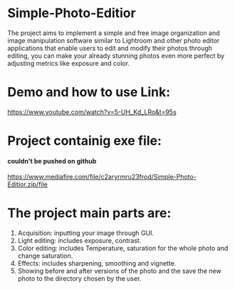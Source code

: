 # Simple-Photo-Editior

The project aims to implement a simple and free image organization and image manipulation software similar to Lightroom and other photo editor applications that enable users to edit and modify their photos through editing, you can make your already stunning photos even more perfect by adjusting metrics like exposure and color.

# Demo and how to use Link:
https://www.youtube.com/watch?v=5-UH_Kd_LRo&t=95s

# Project containig exe file:
#### couldn't be pushed on github
https://www.mediafire.com/file/c2aryrmru23frod/Simple-Photo-Editior.zip/file

# The project main parts are:
1.	Acquisition: inputting your image through GUI.
2.	Light editing: includes exposure, contrast.
3.	Color editing: includes Temperature, saturation for the whole photo and change saturation.
4.	Effects: includes sharpening, smoothing and vignette.
5.	Showing before and after versions of the photo and the save the new photo to the directory chosen by the user.

